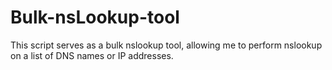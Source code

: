 # Bulk-nsLookup-tool
This script serves as a bulk nslookup tool, allowing me to perform nslookup on a list of DNS names or IP addresses. 
